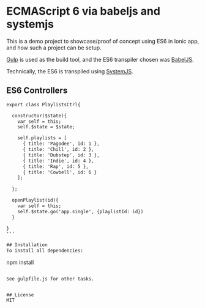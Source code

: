 # ECMAScript 6 via babeljs and systemjs 
This is a demo project to showcase/proof of concept using ES6 in Ionic app, and how such a project can be setup. 


[Gulp](http://gulpjs.com/) is used as the build tool, and the ES6 transpiler chosen was [BabelJS](http://babeljs.io/).

Technically, the ES6 is transpiled using [SystemJS](https://github.com/systemjs/systemjs).

## ES6 Controllers
```html
export class PlaylistsCtrl{

  constructor($state){
    var self = this;
    self.$state = $state;

    self.playlists = [
      { title: 'Pagodee', id: 1 },
      { title: 'Chill', id: 2 },
      { title: 'Dubstep', id: 3 },
      { title: 'Indie', id: 4 },
      { title: 'Rap', id: 5 },
      { title: 'Cowbell', id: 6 }
    ];
    
  };

  openPlaylist(id){
    var self = this;
    self.$state.go('app.single', {playlistId: id})
  }

}
'''

## Installation
To install all dependencies:
```
npm install
```

See gulpfile.js for other tasks.


## License
MIT

